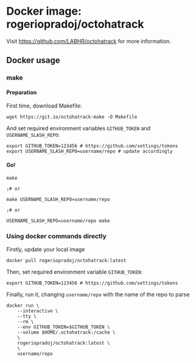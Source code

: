 # Docker image: rogeriopradoj/octohatrack

Visit <https://github.com/LABHR/octohatrack> for more information.

## Docker usage

### make

#### Preparation

First time, download Makefile:
```
wget https://git.io/octohatrack-make -O Makefile
```

And set required environment variables `GITHUB_TOKEN` and `USERNAME_SLASH_REPO`:

```
export GITHUB_TOKEN=123456 # https://github.com/settings/tokens
export USERNAME_SLASH_REPO=username/repo # update accordingly
```

#### Go!

```
make

;# or

make USERNAME_SLASH_REPO=username/repo

;# or

USERNAME_SLASH_REPO=username/repo make 
```

### Using docker commands directly

Firstly, update your local image

```
docker pull rogeriopradoj/octohatrack:latest
```

Then, set required environment variable `GITHUB_TOKEN`:

```
export GITHUB_TOKEN=123456 # https://github.com/settings/tokens
```

Finally, run it, changing `username/repo` with the name of the repo to parse

```
docker run \
    --interactive \
    --tty \
    --rm \
    --env GITHUB_TOKEN=$GITHUB_TOKEN \
    --volume $HOME/.octohatrack:/cache \
    \
    rogeriopradoj/octohatrack:latest \
    \
    username/repo

```    